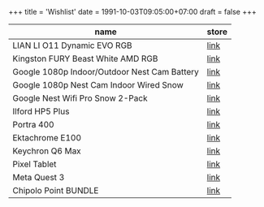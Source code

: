 +++
title = 'Wishlist'
date = 1991-10-03T09:05:00+07:00
draft = false
+++

| name                                         | store                                                                             |
| -------------------------------------------- | --------------------------------------------------------------------------------- |
| LIAN LI O11 Dynamic EVO RGB                  | [link](https://www.dns-shop.ru/product/9cd82a0d8a89ed20)                          |
| Kingston FURY Beast White AMD RGB            | [link](https://www.dns-shop.ru/product/83ad04d3c87ded20)                          |
| Google 1080p Indoor/Outdoor Nest Cam Battery | [link](https://www.bhphotovideo.com/c/product/1657274-REG)                        |
| Google 1080p Nest Cam Indoor Wired Snow      | [link](https://www.bhphotovideo.com/c/product/1665729-REG)                        |
| Google Nest Wifi Pro Snow 2-Pack             | [link](https://www.bhphotovideo.com/c/product/1728265-REG)                        |
| Ilford HP5 Plus                              | [link](https://www.bhphotovideo.com/c/product/24745-REG)                          |
| Portra 400                                   | [link](https://www.bhphotovideo.com/c/product/742308-USA)                         |
| Ektachrome E100                              | [link](https://www.bhphotovideo.com/c/product/272450-USA)                         |
| Keychron Q6 Max                              | [link](https://aliexpress.ru/item/1005006677634825.html?sku_id=12000038966283125) |
| Pixel Tablet                                 | [link](https://store.google.com/us/config/pixel_tablet?hl=en-US)                  |
| Meta Quest 3                                 | [link](https://www.meta.com/quest/quest-3)                                        |
| Chipolo Point BUNDLE                         | [link](https://chipolo.net/en-us/products/chipolo-point-bundle)                   |
